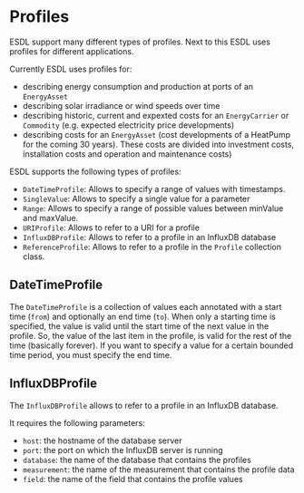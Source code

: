 # Profiles

ESDL support many different types of profiles. Next to this ESDL uses profiles for different applications.

Currently ESDL uses profiles for:

* describing energy consumption and production at ports of an `EnergyAsset`
* describing solar irradiance or wind speeds over time
* describing historic, current and expexted costs for an `EnergyCarrier` or `Commodity` \(e.g. expected electricity price developments\)
* describing costs for an `EnergyAsset` \(cost developments of a HeatPump for the coming 30 years\). These costs are divided into investment costs, installation costs and operation and maintenance costs\)

ESDL supports the following types of profiles:

* `DateTimeProfile`: Allows to specify a range of values with timestamps.
* `SingleValue`: Allows to specify a single value for a parameter
* `Range`: Allows to specify a range of possible values between minValue and maxValue.
* `URIProfile`: Allows to refer to a URI for a profile 
* `InfluxDBProfile`: Allows to refer to a profile in an InfluxDB database
* `ReferenceProfile`: Allows to refer to a profile in the `Profile` collection class.

## DateTimeProfile

The `DateTimeProfile` is a collection of values each annotated with a start time \(`from`\) and optionally an end time \(`to`\). When only a starting time is specified, the value is valid until the start time of the next value in the profile. So, the value of the last item in the profile, is valid for the rest of the time \(basically forever\). If you want to specify a value for a certain bounded time period, you must specify the end time.

## InfluxDBProfile

The `InfluxDBProfile` allows to refer to a profile in an InfluxDB database.

It requires the following parameters:

* `host`: the hostname of the database server
* `port`: the port on which the InfluxDB server is running
* `database`: the name of the database that contains the profiles
* `measurement`: the name of the measurement that contains the profile data
* `field`: the name of the field that contains the profile values

